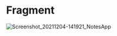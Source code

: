 # Fragment
![Screenshot_20211204-141921_NotesApp](https://user-images.githubusercontent.com/69108210/144707887-38e042ee-1d19-43f8-a222-8f08488e5e63.jpg)
